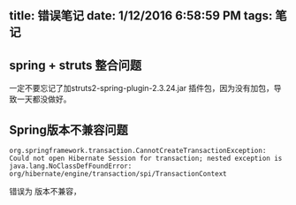 title: 错误笔记
date: 1/12/2016 6:58:59 PM 
tags: 笔记
---
## spring + struts 整合问题 ##

 一定不要忘记了加struts2-spring-plugin-2.3.24.jar  插件包，因为没有加包，导致一天都没做好。

## Spring版本不兼容问题 ##

	org.springframework.transaction.CannotCreateTransactionException: Could not open Hibernate Session for transaction; nested exception is java.lang.NoClassDefFoundError: org/hibernate/engine/transaction/spi/TransactionContext

错误为  版本不兼容，
